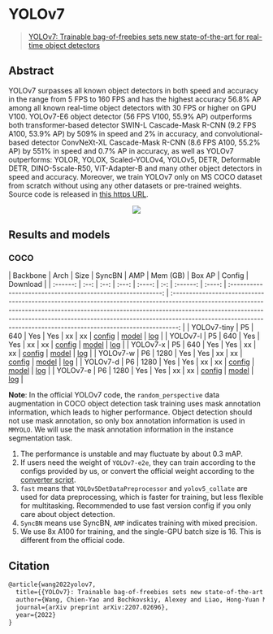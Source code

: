 # YOLOv7

> [YOLOv7: Trainable bag-of-freebies sets new state-of-the-art for real-time object detectors](https://arxiv.org/abs/2207.02696)

<!-- [ALGORITHM] -->

## Abstract

YOLOv7 surpasses all known object detectors in both speed and accuracy in the range from 5 FPS to 160 FPS and has the highest accuracy 56.8% AP among all known real-time object detectors with 30 FPS or higher on GPU V100. YOLOv7-E6 object detector (56 FPS V100, 55.9% AP) outperforms both transformer-based detector SWIN-L Cascade-Mask R-CNN (9.2 FPS A100, 53.9% AP) by 509% in speed and 2% in accuracy, and convolutional-based detector ConvNeXt-XL Cascade-Mask R-CNN (8.6 FPS A100, 55.2% AP) by 551% in speed and 0.7% AP in accuracy, as well as YOLOv7 outperforms: YOLOR, YOLOX, Scaled-YOLOv4, YOLOv5, DETR, Deformable DETR, DINO-5scale-R50, ViT-Adapter-B and many other object detectors in speed and accuracy. Moreover, we train YOLOv7 only on MS COCO dataset from scratch without using any other datasets or pre-trained weights. Source code is released in [this https URL](https://github.com/WongKinYiu/yolov7).

<div align=center>
<img src="https://user-images.githubusercontent.com/17425982/204231759-cc5c77a9-38c6-4a41-85be-eb97e4b2bcbb.png"/>
</div>

## Results and models

### COCO

| Backbone | Arch | Size | SyncBN | AMP | Mem (GB) | Box AP |                           Config                            |                                                                                                                                                           Download                                                                                                                                                           |
| :------: | :--: | :--: | :---: | :----: | :-: | :------: | :----: | :---------------------------------------------------------: | :--------------------------------------------------------------------------------------------------------------------------------------------------------------------------------------------------------------------------------------------------------------------------------------------------------------------------: |
| YOLOv7-tiny |  P5  | 640  | Yes   | Yes |   xx   |  xx  | [config](../yolov7/yolov7_tiny_syncbn_fast_8x16b-300e_coco.py) | [model](https://download.openmmlab.com/mmyolo/v0/yolov6/yolov6_n_syncbn_fast_8xb32-400e_coco/yolov6_n_syncbn_fast_8xb32-400e_coco_20221030_202726-d99b2e82.pth) | [log](https://download.openmmlab.com/mmyolo/v0/yolov6/yolov6_n_syncbn_fast_8xb32-400e_coco/yolov6_n_syncbn_fast_8xb32-400e_coco_20221030_202726.log.json) |
| YOLOv7-l |  P5  | 640  |   Yes   | Yes |   xx   |  xx  | [config](../yolov7/yolov7_l_syncbn_fast_8x16b-300e_coco.py) | [model](https://download.openmmlab.com/mmyolo/v0/yolov6/yolov6_t_syncbn_fast_8xb32-400e_coco/yolov6_t_syncbn_fast_8xb32-400e_coco_20221030_143755-cf0d278f.pth) | [log](https://download.openmmlab.com/mmyolo/v0/yolov6/yolov6_t_syncbn_fast_8xb32-400e_coco/yolov6_t_syncbn_fast_8xb32-400e_coco_20221030_143755.log.json) |
| YOLOv7-x |  P5  | 640  |   Yes   | Yes |   xx   |  xx  | [config](../yolov7/yolov7_x_syncbn_fast_8x16b-300e_coco.py) | [model](https://download.openmmlab.com/mmyolo/v0/yolov6/yolov6_s_syncbn_fast_8xb32-400e_coco/yolov6_s_syncbn_fast_8xb32-400e_coco_20221102_203035-932e1d91.pth) | [log](https://download.openmmlab.com/mmyolo/v0/yolov6/yolov6_s_syncbn_fast_8xb32-400e_coco/yolov6_s_syncbn_fast_8xb32-400e_coco_20221102_203035.log.json) |
| YOLOv7-w |  P6  | 1280  |   Yes   | Yes |  xx   |  xx  | [config](../yolov7/yolov7_w-p6_syncbn_fast_8x16b-300e_coco.py) | [model](https://download.openmmlab.com/mmyolo/v0/yolov6/yolov6_m_syncbn_fast_8xb32-300e_coco/yolov6_m_syncbn_fast_8xb32-300e_coco_20221109_182658-85bda3f4.pth) | [log](https://download.openmmlab.com/mmyolo/v0/yolov6/yolov6_m_syncbn_fast_8xb32-300e_coco/yolov6_m_syncbn_fast_8xb32-300e_coco_20221109_182658.log.json) |
| YOLOv7-d |  P6  | 1280  |   Yes   | Yes |  xx   |  xx  | [config](../yolov7/yolov7_d-p6_syncbn_fast_8x16b-300e_coco.py) | [model](https://download.openmmlab.com/mmyolo/v0/yolov6/yolov6_l_syncbn_fast_8xb32-300e_coco/yolov6_l_syncbn_fast_8xb32-300e_coco_20221109_183156-91e3c447.pth) | [log](https://download.openmmlab.com/mmyolo/v0/yolov6/yolov6_l_syncbn_fast_8xb32-300e_coco/yolov6_l_syncbn_fast_8xb32-300e_coco_20221109_183156.log.json) |
| YOLOv7-e |  P6  | 1280  |   Yes   | Yes |  xx   |  xx  | [config](../yolov7/yolov7_e-p6_syncbn_fast_8x16b-300e_coco.py) | [model](https://download.openmmlab.com/mmyolo/v0/yolov6/yolov6_l_syncbn_fast_8xb32-300e_coco/yolov6_l_syncbn_fast_8xb32-300e_coco_20221109_183156-91e3c447.pth) | [log](https://download.openmmlab.com/mmyolo/v0/yolov6/yolov6_l_syncbn_fast_8xb32-300e_coco/yolov6_l_syncbn_fast_8xb32-300e_coco_20221109_183156.log.json) |

**Note**:
In the official YOLOv7 code, the `random_perspective` data augmentation in COCO object detection task training uses mask annotation information, which leads to higher performance. Object detection should not use mask annotation, so only box annotation information is used in `MMYOLO`. We will use the mask annotation information in the instance segmentation task.

1. The performance is unstable and may fluctuate by about 0.3 mAP.
2. If users need the weight of `YOLOv7-e2e`, they can train according to the configs provided by us, or convert the official weight according to the [converter script](../../tools/model_converters/yolov7_to_mmyolo.py).
3. `fast` means that `YOLOv5DetDataPreprocessor` and `yolov5_collate` are used for data preprocessing, which is faster for training, but less flexible for multitasking. Recommended to use fast version config if you only care about object detection.
4. `SyncBN` means use SyncBN, `AMP` indicates training with mixed precision.
5. We use 8x A100 for training, and the single-GPU batch size is 16. This is different from the official code.

## Citation

```latex
@article{wang2022yolov7,
  title={{YOLOv7}: Trainable bag-of-freebies sets new state-of-the-art for real-time object detectors},
  author={Wang, Chien-Yao and Bochkovskiy, Alexey and Liao, Hong-Yuan Mark},
  journal={arXiv preprint arXiv:2207.02696},
  year={2022}
}
```
